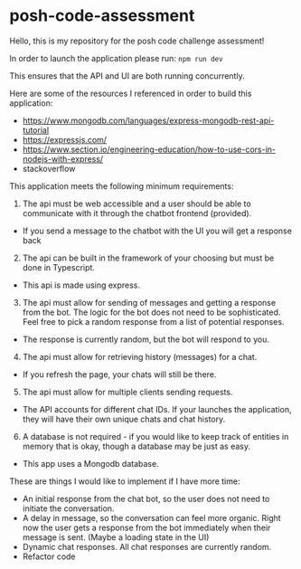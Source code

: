 # posh-code-assessment
Hello, this is my repository for the posh code challenge assessment!

In order to launch the application please run:
`npm run dev`

This ensures that the API and UI are both running concurrently.


Here are some of the resources I referenced in order to build this application:
- https://www.mongodb.com/languages/express-mongodb-rest-api-tutorial
- https://expressjs.com/
- https://www.section.io/engineering-education/how-to-use-cors-in-nodejs-with-express/
- stackoverflow

This application meets the following minimum requirements:
1. The api must be web accessible and a user should be able to communicate with it
through the chatbot frontend (provided).
- If you send a message to the chatbot with the UI you will get a response back
2. The api can be built in the framework of your choosing but must be done in Typescript.
- This api is made using express.
3. The api must allow for sending of messages and getting a response from the bot. The
logic for the bot does not need to be sophisticated. Feel free to pick a random response
from a list of potential responses.
- The response is currently random, but the bot will respond to you.
4. The api must allow for retrieving history (messages) for a chat.
- If you refresh the page, your chats will still be there. 
5. The api must allow for multiple clients sending requests.
- The API accounts for different chat IDs. If your launches the application, they will have their own unique chats and chat history.
6. A database is not required - if you would like to keep track of entities in memory that is
okay, though a database may be just as easy.
- This app uses a Mongodb database.


These are things I would like to implement if I have more time:
- An initial response from the chat bot, so the user does not need to initiate the conversation.
- A delay in message, so the conversation can feel more organic. Right now the user gets a response from the bot immediately when their message is sent. (Maybe a loading state in the UI)
- Dynamic chat responses. All chat responses are currently random.
- Refactor code